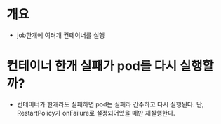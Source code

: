 # 개요
* job한개에 여러개 컨테이너를 실행

# 컨테이너 한개 실패가 pod를 다시 실행할까?
* 컨테이너가 한개라도 실패하면 pod는 실패라 간주하고 다시 실행된다. 단, RestartPolicy가 onFailure로 설정되어있을 때만 재실행한다.
